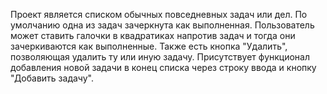 Проект является списком обычных повседневных задач или дел. По умолчанию одна из задач зачеркнута как выполненная. Пользователь может ставить галочки в квадратиках напротив задач и тогда они зачеркиваются как выполненные. Также есть кнопка "Удалить", позволяющая удалить ту или иную задачу. Присутствует функционал добавления новой задачи в конец списка через строку ввода и кнопку "Добавить задачу".
